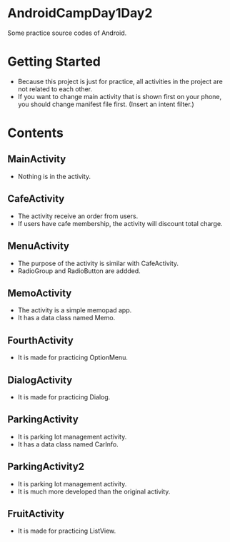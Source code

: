 # AndroidCampDay1Day2
Some practice source codes of Android.

# Getting Started
* Because this project is just for practice, all activities in the project are not related to each other.
* If you want to change main activity that is shown first on your phone, you should change manifest file first.
  (Insert an intent filter.)
  
# Contents
## MainActivity
* Nothing is in the activity.

## CafeActivity
* The activity receive an order from users.
* If users have cafe membership, the activity will discount total charge.

## MenuActivity
* The purpose of the activity is similar with CafeActivity.
* RadioGroup and RadioButton are addded.

## MemoActivity
* The activity is a simple memopad app.
* It has a data class named Memo.

## FourthActivity
* It is made for practicing OptionMenu.

## DialogActivity
* It is made for practicing Dialog.

## ParkingActivity
* It is parking lot management activity.
* It has a data class named CarInfo.

## ParkingActivity2
* It is parking lot management activity.
* It is much more developed than the original activity.

## FruitActivity
* It is made for practicing ListView.
